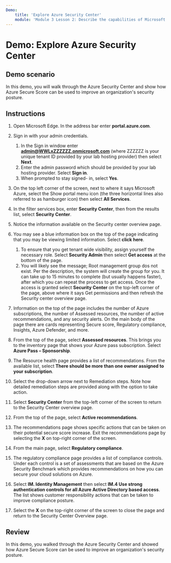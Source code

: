 ```yaml
---
Demo:
    title: 'Explore Azure Security Center'
    module: 'Module 3 Lesson 2: Describe the capabilities of Microsoft security solutions: Describe security management capabilities of Azure'
---
```


# Demo: Explore Azure Security Center

## Demo scenario

In this demo, you will walk through the Azure Security Center and show how Azure Secure Score can be used to improve an organization's security posture.

## Instructions

1. Open Microsoft Edge. In the address bar enter **portal.azure.com**.

1. Sign in with your admin credentials.
    1. In the Sign in window enter **admin@WWLxZZZZZZ.onmicrosoft.com** (where ZZZZZZ is your unique tenant ID provided by your lab hosting provider) then select **Next**.
    1. Enter the admin password which should be provided by your lab hosting provider. Select **Sign in**.
    1. When prompted to stay signed- in, select **Yes**.

1. On the top left corner of the screen, next to where it says Microsoft Azure, select the Show portal menu icon (the three horizontal lines also referred to as hamburger icon) then select **All Services**.  

1. In the filter services box, enter **Security Center**, then from the results list, select **Security Center**.

1. Notice the information available on the Security center overview page.  

1. You may see a blue information box on the top of the page indicating that you may be viewing limited information.  Select **click here**.
    1. To ensure that you get tenant wide visibility, assign yourself the necessary role.  Select **Security Admin** then select **Get access** at the bottom of the page.
    1. You will likely see the message; Root management group dos not exist.  Per the description, the system will create the group for you.  It can take up to 15 minutes to complete (but usually happens faster), after which you can repeat the process to get access.  Once the access is granted select **Security Center** on the top-left corner of the page, above where it says Get permissions and then refresh the Security center overview page.

1. Information on the top of the page includes the number of Azure subscriptions, the number of Assessed resources, the number of active recommendations, and any security alerts.  On the main body of the page there are cards representing Secure score, Regulatory compliance, Insights, Azure Defender, and more.  

1. From the top of the page, select **Assessed resources**.  This brings you to the inventory page that shows your Azure pass subscription.  Select **Azure Pass – Sponsorship**.

1. The Resource health page provides a list of recommendations.  From the available list, select **There should be more than one owner assigned to your subscription**.

1. Select the drop-down arrow next to Remediation steps. Note how detailed remediation steps are provided along with the option to take action.  

1. Select **Security Center** from the top-left corner of the screen to return to the Security Center overview page.

1. From the top of the page, select **Active recommendations**.  

1. The recommendations page shows specific actions that can be taken on their potential secure score increase.  Exit the recommendations page by selecting the **X** on top-right corner of the screen.

1. From the main page, select **Regulatory compliance**.

1. The regulatory compliance page provides a list of compliance controls.  Under each control is a set of assessments that are based on the Azure Security Benchmark which provides recommendations on how you can secure your cloud solutions on Azure.

1. Select **IM. Identity Management** then select **IM.4 Use strong authentication controls for all Azure Active Directory based access**.  The list shows customer responsibility actions that can be taken to improve compliance posture.

1. Select the **X** on the top-right corner of the screen to close the page and return to the Security Center Overview page.

## Review

In this demo, you walked through the Azure Security Center and showed how Azure Secure Score can be used to improve an organization's security posture.
